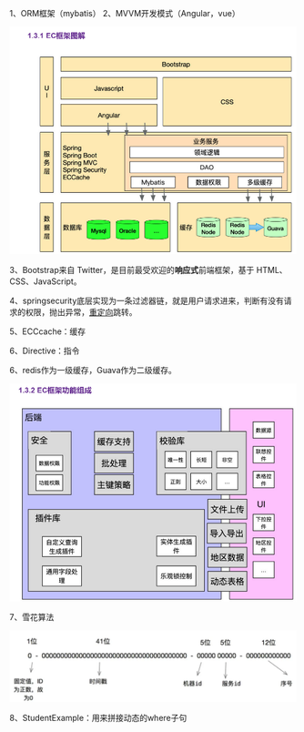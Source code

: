 1、ORM框架（mybatis）
2、MVVM开发模式（Angular，vue）



![image-20220617094937486](6.17.assets/image-20220617094937486.png)

3、Bootstrap来自 Twitter，是目前最受欢迎的**响应式**前端框架，基于 HTML、CSS、JavaScript。

4、springsecurity底层实现为一条过滤器链，就是用户请求进来，判断有没有请求的权限，抛出异常，[重定向](https://so.csdn.net/so/search?q=重定向&spm=1001.2101.3001.7020)跳转。

5、ECCcache：缓存

6、Directive：指令

6、redis作为一级缓存，Guava作为二级缓存。

![image-20220617105617399](6.17.assets/image-20220617105617399.png)

7、雪花算法

![image-20220617110804612](6.17.assets/image-20220617110804612.png)

8、StudentExample：用来拼接动态的where子句